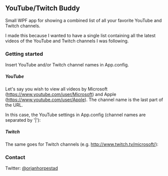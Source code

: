 ﻿## YouTube/Twitch Buddy

Small WPF app for showing a combined list of all your favorite YouTube and Twitch channels.

I made this because I wanted to have a single list containing all the latest videos of the YouTube and Twitch channels I was following.

### Getting started

Insert YouTube and/or Twitch channel names in App.config. 


##### YouTube

Let's say you wish to view all videos by Microsoft (https://www.youtube.com/user/Microsoft) and Apple (https://www.youtube.com/user/Apple).
The channel name is the last part of the URL.

In this case, the YouTube settings in App.config (channel names are separated by '|'):

<add key="YouTubeChannels" value="Microsoft|Apple"/>

##### Twitch

The same goes for Twitch channels (e.g. http://www.twitch.tv/microsoft/):

<add key="TwitchChannels" value="Microsoft|Apple"/>

### Contact

Twitter: [@orjanhorpestad](https://twitter.com/orjanhorpestad)